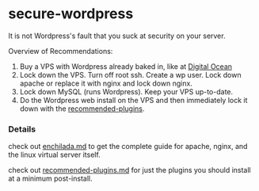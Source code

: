 # secure-wordpress

It is not Wordpress's fault that you suck at security on your server.

Overview of Recommendations:

1. Buy a VPS with Wordpress already baked in, like at [Digital Ocean](https://www.digitalocean.com/)
2. Lock down the VPS. Turn off root ssh. Create a wp user. Lock down apache or replace it with nginx and lock down nginx.
3. Lock down MySQL (runs Wordpress). Keep your VPS up-to-date.
4. Do the Wordpress web install on the VPS and then immediately lock it down with the [recommended-plugins](recommended-plugins.md).


### Details

check out [enchilada.md](enchilada.md) to get the complete guide for apache, nginx, and the linux virtual server itself.

check out [recommended-plugins.md](recommended-plugins.md) for just the plugins you should install at a minimum post-install.
